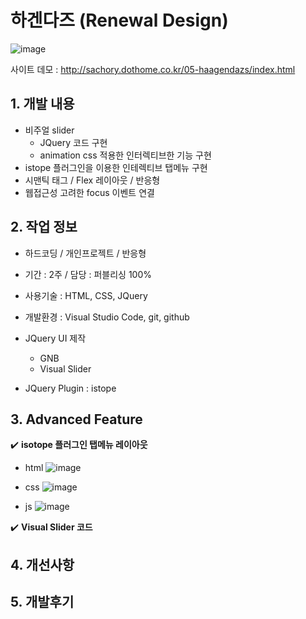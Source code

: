 # 하겐다즈 (Renewal Design)

![image](https://user-images.githubusercontent.com/126562076/224907302-8211852c-9614-419e-a7c5-48aac22f52d8.png)



사이트 데모 : [<http://sachory.dothome.co.kr/05-haagendazs/index.html>](http://sachory.dothome.co.kr/05-haagendazs/index.html)

## 1. 개발 내용
* 비주얼 slider
  * JQuery 코드 구현
  * animation css 적용한 인터렉티브한 기능 구현
* istope 플러그인을 이용한 인테렉티브 탭메뉴 구현
* 시맨틱 태그 / Flex 레이아웃 / 반응형
* 웹접근성 고려한 focus 이벤트 연결  
   
## 2. 작업 정보
* 하드코딩 / 개인프로젝트 / 반응형
* 기간 : 2주 / 담당 : 퍼블리싱 100% 
* 사용기술 : HTML, CSS, JQuery
* 개발환경 : Visual Studio Code, git, github
* JQuery UI 제작
  * GNB 
  * Visual Slider
  
* JQuery Plugin : istope



## 3. Advanced Feature

:heavy_check_mark: **isotope 플러그인 탭메뉴 레이아웃**

* html
![image](https://user-images.githubusercontent.com/126562076/225225792-bbff285e-e418-4956-8769-e019b5b59bf6.png)


* css
![image](https://user-images.githubusercontent.com/126562076/225225675-2e5e41f4-d741-4f90-92f2-b267d243d1b4.png)

* js
![image](https://user-images.githubusercontent.com/126562076/225225570-be14abf3-cc98-4c66-ae85-8fd45af42fe0.png)



:heavy_check_mark: **Visual Slider 코드**












## 4. 개선사항



## 5. 개발후기





